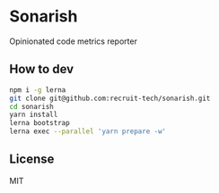 # Sonarish

Opinionated code metrics reporter

## How to dev

```sh
npm i -g lerna
git clone git@github.com:recruit-tech/sonarish.git
cd sonarish
yarn install
lerna bootstrap
lerna exec --parallel 'yarn prepare -w'
```

## License

MIT
